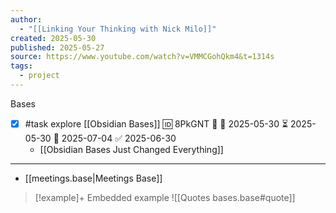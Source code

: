 ```yaml
---
author:
  - "[[Linking Your Thinking with Nick Milo]]"
created: 2025-05-30
published: 2025-05-27
source: https://www.youtube.com/watch?v=VMMCGohQkm4&t=1314s
tags:
  - project
---
```

Bases

- [x] #task explore [[Obsidian Bases]] 🆔 8PkGNT 🔼 🛫 2025-05-30 ⏳ 2025-05-30 📅 2025-07-04 ✅ 2025-06-30
	- [[Obsidian Bases Just Changed Everything]]
___

- [[meetings.base|Meetings Base]]
> [!example]+ Embedded example
> ![[Quotes bases.base#quote]]
> 
>
>
>
